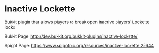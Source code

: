 # Inactive Lockette
Bukkit plugin that allows players to break open inactive players' Lockette locks

Bukkit Page: http://dev.bukkit.org/bukkit-plugins/inactive-lockette/

Spigot Page: https://www.spigotmc.org/resources/inactive-lockette.25644
